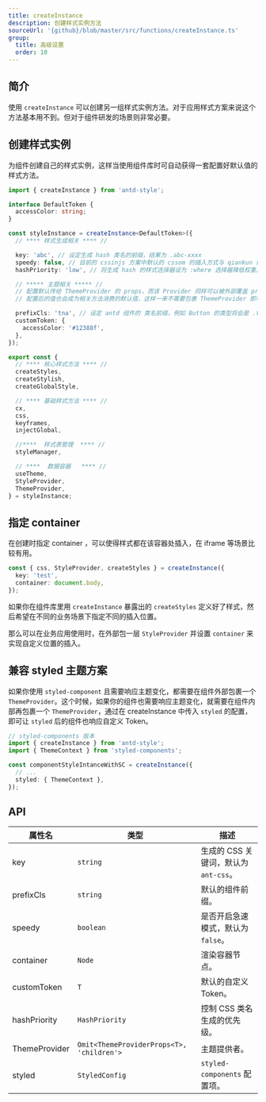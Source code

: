```yaml
---
title: createInstance
description: 创建样式实例方法
sourceUrl: '{github}/blob/master/src/functions/createInstance.ts'
group:
  title: 高级设置
  order: 10
---
```


## 简介

使用 `createInstance` 可以创建另一组样式实例方法。对于应用样式方案来说这个方法基本用不到。但对于组件研发的场景则非常必要。

## 创建样式实例

为组件创建自己的样式实例，这样当使用组件库时可自动获得一套配置好默认值的样式方法。

```ts | pure
import { createInstance } from 'antd-style';

interface DefaultToken {
  accessColor: string;
}

const styleInstance = createInstance<DefaultToken>({
  // **** 样式生成相关 **** //

  key: 'abc', // 设定生成 hash 类名的前缀，结果为 .abc-xxxx
  speedy: false, // 目前的 cssinjs 方案中默认的 cssom 的插入方式与 qiankun 微应用兼容性都不太理想，所以建议关闭
  hashPriority: 'low', // 将生成 hash 的样式选择器设为 :where 选择器降低权重。这样可以让用户自定义的样式覆盖组件的样式

  // ***** 主题相关 ***** //
  // 配置默认传给 ThemeProvider 的 props，而该 Provider 同样可以被外部覆盖 props
  // 配置后的值也会成为相关方法消费的默认值，这样一来不需要包裹 ThemeProvider 即可消费到默认值

  prefixCls: 'tna', // 设定 antd 组件的 类名前缀，例如 Button 的类型将会是 .tna-btn
  customToken: {
    accessColor: '#12388f',
  },
});

export const {
  // **** 核心样式方法 **** //
  createStyles,
  createStylish,
  createGlobalStyle,

  // **** 基础样式方法 **** //
  cx,
  css,
  keyframes,
  injectGlobal,

  //****  样式表管理  **** //
  styleManager,

  // ****  数据容器   **** //
  useTheme,
  StyleProvider,
  ThemeProvider,
} = styleInstance;
```

## 指定 container

在创建时指定 container ，可以使得样式都在该容器处插入，在 iframe 等场景比较有用。

```ts
const { css, StyleProvider, createStyles } = createInstance({
  key: 'test',
  container: document.body,
});
```

<code src="../demos/api/createInstance/withContainer.tsx"></code>

如果你在组件库里用 `createInstance` 暴露出的 `createStyles` 定义好了样式，然后希望在不同的业务场景下指定不同的插入位置。

那么可以在业务应用使用时，在外部包一层 `StyleProvider` 并设置 `container` 来实现自定义位置的插入。

<code src="../demos/api/createInstance/withStyleProviderContainer.tsx"></code>

## 兼容 styled 主题方案

如果你使用 `styled-component` 且需要响应主题变化，都需要在组件外部包裹一个 `ThemeProvider`。这个时候，如果你的组件也需要响应主题变化，就需要在组件内部再包裹一个 `ThemeProvider`，通过在 createInstance 中传入 `styled` 的配置，即可让 `styled` 后的组件也响应自定义 Token。

```ts | pure
// styled-components 版本
import { createInstance } from 'antd-style';
import { ThemeContext } from 'styled-components';

const componentStyleIntanceWithSC = createInstance({
  // ...
  styled: { ThemeContext },
});
```

## API

| 属性名        | 类型                                      | 描述                                  |
| ------------- | ----------------------------------------- | ------------------------------------- |
| key           | `string`                                  | 生成的 CSS 关键词，默认为 `ant-css`。 |
| prefixCls     | `string`                                  | 默认的组件前缀。                      |
| speedy        | `boolean`                                 | 是否开启急速模式，默认为 `false`。    |
| container     | `Node`                                    | 渲染容器节点。                        |
| customToken   | `T`                                       | 默认的自定义 Token。                  |
| hashPriority  | `HashPriority`                            | 控制 CSS 类名生成的优先级。           |
| ThemeProvider | `Omit<ThemeProviderProps<T>, 'children'>` | 主题提供者。                          |
| styled        | `StyledConfig`                            | `styled-components` 配置项。          |
